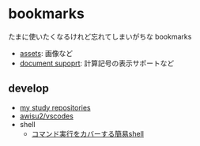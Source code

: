 # bookmarks

たまに使いたくなるけれど忘れてしまいがちな bookmarks

- [assets](./assets.md): 画像など
- [document supoprt](./docSupport.md): 計算記号の表示サポートなど

## develop

- [my study repositories](https://github.com/awisu2?tab=repositories&q=-study&type=&language=&sort=)
- [awisu2/vscodes](https://github.com/awisu2/vscodes)
- shell
  - [コマンド実行をカバーする簡易shell](https://gist.github.com/awisu2/b6dec26333c13b8244a7894f9e883275)
